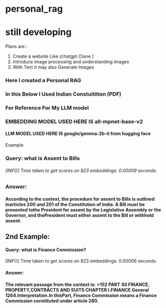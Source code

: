 # personal_rag

# still developing 

Plans are : 

   1) Create a website Like (chatgpt Clone )
   2) introduce image processing and understanding images
   3) With Text it may also Generate Images


### Here I created a Personal RAG 

### In this Below I Used Indian Constuitition (PDF) 
### For Reference For My LLM model 

### EMBEDDING MODEL USED HERE IS all-mpnet-base-v2

#### LLM MODEL USED HERE IS   google/gemma-2b-it from hugging face 


Example  

### Query: what is  Assent to Bills
###### [INFO] Time taken to get scores on 823 embeddings: 0.00009 seconds.



### Answer:

#### According to the context, the procedure for  assent to Bills is outlined inarticles 200 and 201 of the Constitution of India. A Bill must be presented tothe President for assent by the Legislative Assembly or the Governor, and thePresident must either assent to the Bill or withhold assent.



## 2nd Example: 

#### Query: what is Finance Commission?
[INFO] Time taken to get scores on 823 embeddings: 0.00006 seconds.
#### Answer:

#### The relevant passage from the context is:  >152 PART XII  FINANCE, PROPERTY,CONTRACTS AND SUITS  CHAPTER I.FINANCE  General  1264.Interpretation.In thisPart, Finance Commission means a Finance Commission constituted under article 280.
